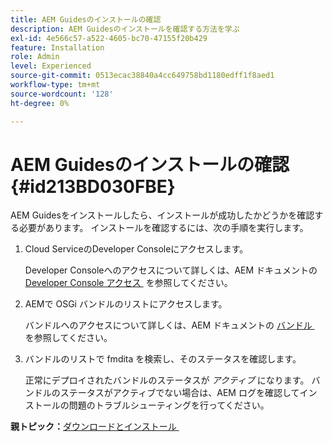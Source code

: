 ```yaml
---
title: AEM Guidesのインストールの確認
description: AEM Guidesのインストールを確認する方法を学ぶ
exl-id: 4e566c57-a522-4605-bc70-47155f20b429
feature: Installation
role: Admin
level: Experienced
source-git-commit: 0513ecac38840a4cc649758bd1180edff1f8aed1
workflow-type: tm+mt
source-wordcount: '128'
ht-degree: 0%

---
```


# AEM Guidesのインストールの確認 {#id213BD030FBE}

AEM Guidesをインストールしたら、インストールが成功したかどうかを確認する必要があります。 インストールを確認するには、次の手順を実行します。

1. Cloud ServiceのDeveloper Consoleにアクセスします。

   Developer Consoleへのアクセスについて詳しくは、AEM ドキュメントの [Developer Console アクセス &#x200B;](https://experienceleague.adobe.com/docs/experience-manager-learn/cloud-service/debugging/debugging-aem-as-a-cloud-service/developer-console.html?lang=ja) を参照してください。

1. AEMで OSGi バンドルのリストにアクセスします。

   バンドルへのアクセスについて詳しくは、AEM ドキュメントの [&#x200B; バンドル &#x200B;](https://experienceleague.adobe.com/docs/experience-manager-learn/cloud-service/debugging/debugging-aem-as-a-cloud-service/developer-console.html?lang=ja#bundles) を参照してください。

1. バンドルのリストで fmdita を検索し、そのステータスを確認します。

   正常にデプロイされたバンドルのステータスが *アクティブ* になります。 バンドルのステータスがアクティブでない場合は、AEM ログを確認してインストールの問題のトラブルシューティングを行ってください。


**親トピック：**&#x200B;[&#x200B; ダウンロードとインストール &#x200B;](download-install.md)
